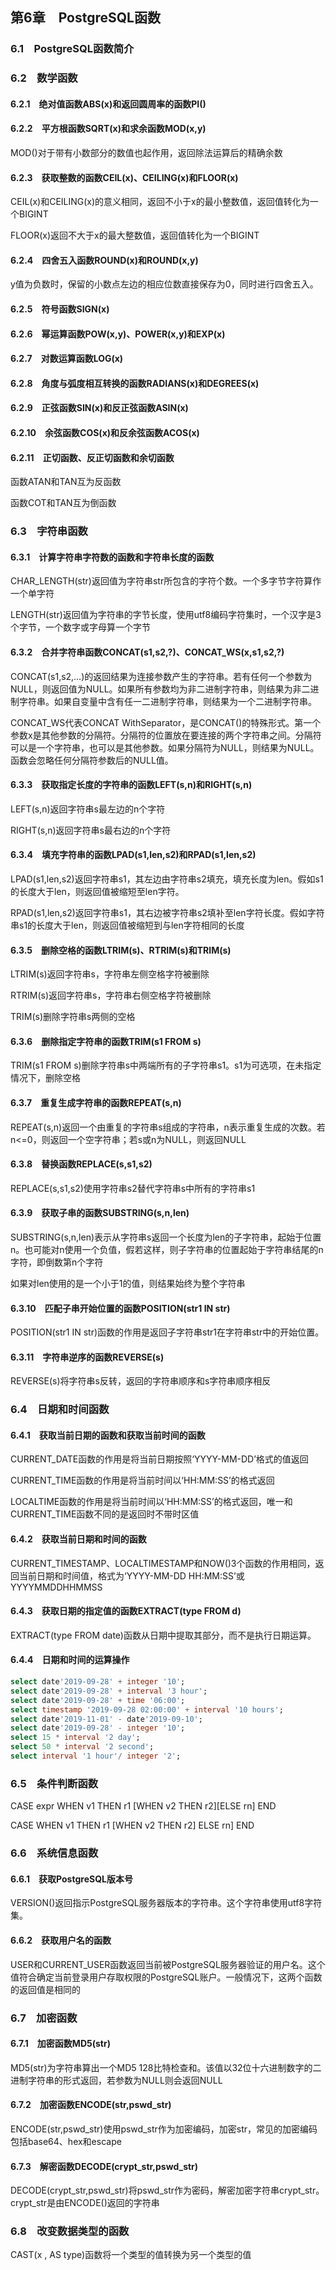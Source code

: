 ## 第6章　PostgreSQL函数

### 6.1　PostgreSQL函数简介

### 6.2　数学函数

#### 6.2.1　绝对值函数ABS(x)和返回圆周率的函数PI()

#### 6.2.2　平方根函数SQRT(x)和求余函数MOD(x,y)

MOD()对于带有小数部分的数值也起作用，返回除法运算后的精确余数

#### 6.2.3　获取整数的函数CEIL(x)、CEILING(x)和FLOOR(x)

CEIL(x)和CEILING(x)的意义相同，返回不小于x的最小整数值，返回值转化为一个BIGINT

FLOOR(x)返回不大于x的最大整数值，返回值转化为一个BIGINT

#### 6.2.4　四舍五入函数ROUND(x)和ROUND(x,y)

y值为负数时，保留的小数点左边的相应位数直接保存为0，同时进行四舍五入。

#### 6.2.5　符号函数SIGN(x)

#### 6.2.6　幂运算函数POW(x,y)、POWER(x,y)和EXP(x)

#### 6.2.7　对数运算函数LOG(x)

#### 6.2.8　角度与弧度相互转换的函数RADIANS(x)和DEGREES(x)

#### 6.2.9　正弦函数SIN(x)和反正弦函数ASIN(x)

#### 6.2.10　余弦函数COS(x)和反余弦函数ACOS(x)

#### 6.2.11　正切函数、反正切函数和余切函数

函数ATAN和TAN互为反函数

函数COT和TAN互为倒函数

### 6.3　字符串函数

#### 6.3.1　计算字符串字符数的函数和字符串长度的函数

CHAR_LENGTH(str)返回值为字符串str所包含的字符个数。一个多字节字符算作一个单字符

LENGTH(str)返回值为字符串的字节长度，使用utf8编码字符集时，一个汉字是3个字节，一个数字或字母算一个字节

#### 6.3.2　合并字符串函数CONCAT(s1,s2,?)、CONCAT_WS(x,s1,s2,?)

CONCAT(s1,s2,…)的返回结果为连接参数产生的字符串。若有任何一个参数为NULL，则返回值为NULL。如果所有参数均为非二进制字符串，则结果为非二进制字符串。如果自变量中含有任一二进制字符串，则结果为一个二进制字符串。

CONCAT_WS代表CONCAT WithSeparator，是CONCAT()的特殊形式。第一个参数x是其他参数的分隔符。分隔符的位置放在要连接的两个字符串之间。分隔符可以是一个字符串，也可以是其他参数。如果分隔符为NULL，则结果为NULL。函数会忽略任何分隔符参数后的NULL值。

#### 6.3.3　获取指定长度的字符串的函数LEFT(s,n)和RIGHT(s,n)

LEFT(s,n)返回字符串s最左边的n个字符

RIGHT(s,n)返回字符串s最右边的n个字符

#### 6.3.4　填充字符串的函数LPAD(s1,len,s2)和RPAD(s1,len,s2)

LPAD(s1,len,s2)返回字符串s1，其左边由字符串s2填充，填充长度为len。假如s1的长度大于len，则返回值被缩短至len字符。

RPAD(s1,len,s2)返回字符串s1，其右边被字符串s2填补至len字符长度。假如字符串s1的长度大于len，则返回值被缩短到与len字符相同的长度

#### 6.3.5　删除空格的函数LTRIM(s)、RTRIM(s)和TRIM(s)

LTRIM(s)返回字符串s，字符串左侧空格字符被删除

RTRIM(s)返回字符串s，字符串右侧空格字符被删除

TRIM(s)删除字符串s两侧的空格

#### 6.3.6　删除指定字符串的函数TRIM(s1 FROM s)

TRIM(s1 FROM s)删除字符串s中两端所有的子字符串s1。s1为可选项，在未指定情况下，删除空格

#### 6.3.7　重复生成字符串的函数REPEAT(s,n)

REPEAT(s,n)返回一个由重复的字符串s组成的字符串，n表示重复生成的次数。若n<=0，则返回一个空字符串；若s或n为NULL，则返回NULL

#### 6.3.8　替换函数REPLACE(s,s1,s2)

REPLACE(s,s1,s2)使用字符串s2替代字符串s中所有的字符串s1

#### 6.3.9　获取子串的函数SUBSTRING(s,n,len)

SUBSTRING(s,n,len)表示从字符串s返回一个长度为len的子字符串，起始于位置n。也可能对n使用一个负值，假若这样，则子字符串的位置起始于字符串结尾的n字符，即倒数第n个字符

如果对len使用的是一个小于1的值，则结果始终为整个字符串

#### 6.3.10　匹配子串开始位置的函数POSITION(str1 IN str)

POSITION(str1 IN str)函数的作用是返回子字符串str1在字符串str中的开始位置。

#### 6.3.11　字符串逆序的函数REVERSE(s)

REVERSE(s)将字符串s反转，返回的字符串顺序和s字符串顺序相反

### 6.4　日期和时间函数

#### 6.4.1　获取当前日期的函数和获取当前时间的函数

CURRENT_DATE函数的作用是将当前日期按照‘YYYY-MM-DD’格式的值返回

CURRENT_TIME函数的作用是将当前时间以‘HH:MM:SS’的格式返回

LOCALTIME函数的作用是将当前时间以‘HH:MM:SS’的格式返回，唯一和CURRENT_TIME函数不同的是返回时不带时区值

#### 6.4.2　获取当前日期和时间的函数

CURRENT_TIMESTAMP、LOCALTIMESTAMP和NOW()3个函数的作用相同，返回当前日期和时间值，格式为‘YYYY-MM-DD HH:MM:SS’或YYYYMMDDHHMMSS

#### 6.4.3　获取日期的指定值的函数EXTRACT(type FROM d)

EXTRACT(type FROM date)函数从日期中提取其部分，而不是执行日期运算。

#### 6.4.4　日期和时间的运算操作

```sql
select date'2019-09-28' + integer '10';
select date'2019-09-28' + interval '3 hour';
select date'2019-09-28' + time '06:00';
select timestamp '2019-09-28 02:00:00' + interval '10 hours';
select date'2019-11-01' - date'2019-09-10';
select date'2019-09-28' - integer '10';
select 15 * interval '2 day';
select 50 * interval '2 second';
select interval '1 hour'/ integer '2';
```

### 6.5　条件判断函数

CASE expr WHEN v1 THEN r1 \[WHEN v2 THEN r2\]\[ELSE rn\] END

CASE WHEN v1 THEN r1 \[WHEN v2 THEN r2\] ELSE rn] END

### 6.6　系统信息函数

#### 6.6.1　获取PostgreSQL版本号

VERSION()返回指示PostgreSQL服务器版本的字符串。这个字符串使用utf8字符集。

#### 6.6.2　获取用户名的函数

USER和CURRENT_USER函数返回当前被PostgreSQL服务器验证的用户名。这个值符合确定当前登录用户存取权限的PostgreSQL账户。一般情况下，这两个函数的返回值是相同的

### 6.7　加密函数

#### 6.7.1　加密函数MD5(str)

MD5(str)为字符串算出一个MD5 128比特检查和。该值以32位十六进制数字的二进制字符串的形式返回，若参数为NULL则会返回NULL

#### 6.7.2　加密函数ENCODE(str,pswd_str)

ENCODE(str,pswd_str)使用pswd_str作为加密编码，加密str，常见的加密编码包括base64、hex和escape

#### 6.7.3　解密函数DECODE(crypt_str,pswd_str)

DECODE(crypt_str,pswd_str)将pswd_str作为密码，解密加密字符串crypt_str。crypt_str是由ENCODE()返回的字符串

### 6.8　改变数据类型的函数

CAST(x , AS type)函数将一个类型的值转换为另一个类型的值











